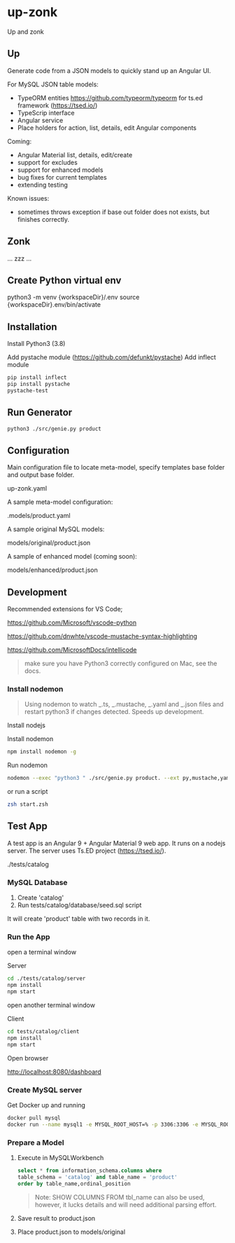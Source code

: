 # up-zonk

Up and zonk

## Up

Generate code from a JSON models to quickly stand up an Angular UI.

For MySQL JSON table models:

-   TypeORM entities <https://github.com/typeorm/typeorm> for ts.ed framework (https://tsed.io/)
-   TypeScrip interface
-   Angular service
-   Place holders for action, list, details, edit Angular components

Coming:

-   Angular Material list, details, edit/create
-   support for excludes
-   support for enhanced models
-   bug fixes for current templates
-   extending testing

Known issues:

-   sometimes throws exception if base out folder does not exists, but finishes correctly.

## Zonk

... zzz ...

## Create Python virtual env

python3 -m venv {workspaceDir}/.env
source {workspaceDir}.env/bin/activate

## Installation

Install Python3 (3.8)

Add pystache module (<https://github.com/defunkt/pystache>)
Add inflect module

```bash
pip install inflect
pip install pystache
pystache-test
```

## Run Generator

```zsh
python3 ./src/genie.py product
```

## Configuration

Main configuration file to locate meta-model, specify templates base folder and output base folder.

up-zonk.yaml

A sample meta-model configuration:

.models/product.yaml

A sample original MySQL models:

models/original/product.json

A sample of enhanced model (coming soon):

models/enhanced/product.json

## Development

Recommended extensions for VS Code;

<https://github.com/Microsoft/vscode-python>

<https://github.com/dnwhte/vscode-mustache-syntax-highlighting>

<https://github.com/MicrosoftDocs/intellicode>

> make sure you have Python3 correctly configured on Mac, see the docs.

### Install nodemon

> Using nodemon to watch _.ts, _.mustache, _.yaml and _.json files and restart python3 if changes detected. Speeds up development.

Install nodejs

Install nodemon

```bash
npm install nodemon -g
```

Run nodemon

```bash
nodemon --exec "python3 " ./src/genie.py product. --ext py,mustache,yaml,json
```

or run a script

```zsh
zsh start.zsh
```

## Test App

A test app is an Angular 9 + Angular Material 9 web app. It runs on a nodejs server. The server uses Ts.ED project (<https://tsed.io/>).

./tests/catalog

### MySQL Database

1. Create 'catalog'
2. Run tests/catalog/database/seed.sql script

It will create 'product' table with two records in it.

### Run the App

open a terminal window

Server

```zsh
cd ./tests/catalog/server
npm install
npm start
```

open another terminal window

Client

```bash
cd tests/catalog/client
npm install
npm start
```

Open browser

<http://localhost:8080/dashboard>

### Create MySQL server

Get Docker up and running

```bash
docker pull mysql
docker run --name mysql1 -e MYSQL_ROOT_HOST=% -p 3306:3306 -e MYSQL_ROOT_PASSWORD=pass -d mysql:latest
```

### Prepare a Model

1. Execute in MySQLWorkbench

    ```sql
    select * from information_schema.columns where
    table_schema = 'catalog' and table_name = 'product'
    order by table_name,ordinal_position
    ```

    > Note: SHOW COLUMNS FROM tbl_name can also be used, however, it lucks details and will need additional parsing effort.

2. Save result to product.json
3. Place product.json to models/original
